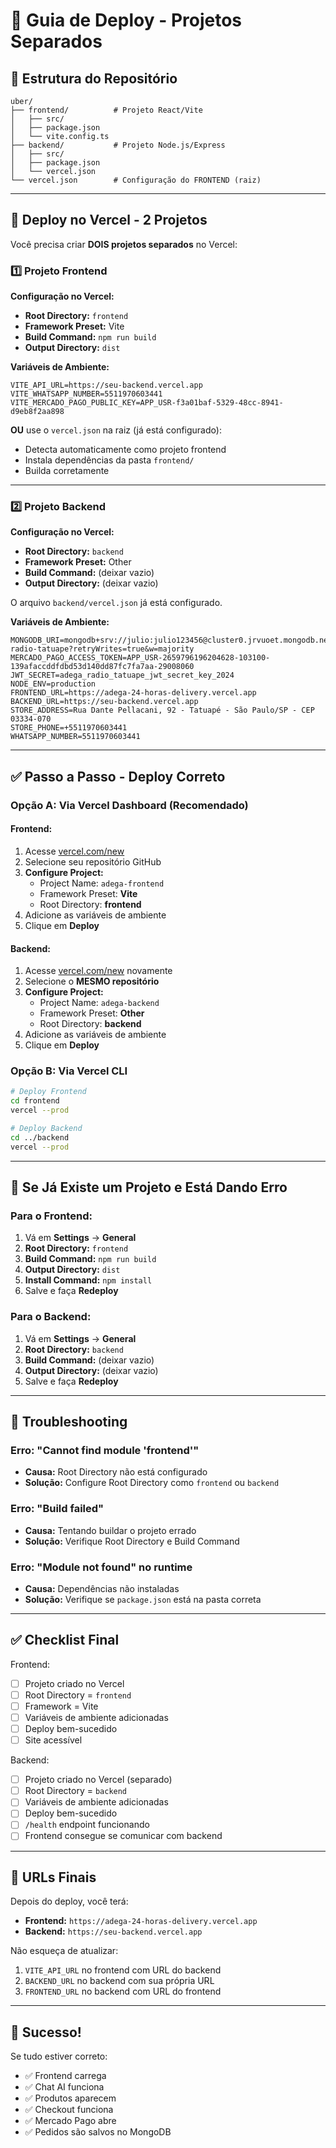 # 🚀 Guia de Deploy - Projetos Separados

## 📁 Estrutura do Repositório

```
uber/
├── frontend/          # Projeto React/Vite
│   ├── src/
│   ├── package.json
│   └── vite.config.ts
├── backend/           # Projeto Node.js/Express
│   ├── src/
│   ├── package.json
│   └── vercel.json
└── vercel.json        # Configuração do FRONTEND (raiz)
```

---

## 🎯 Deploy no Vercel - 2 Projetos

Você precisa criar **DOIS projetos separados** no Vercel:

### 1️⃣ Projeto Frontend

**Configuração no Vercel:**
- **Root Directory:** `frontend`
- **Framework Preset:** Vite
- **Build Command:** `npm run build`
- **Output Directory:** `dist`

**Variáveis de Ambiente:**
```env
VITE_API_URL=https://seu-backend.vercel.app
VITE_WHATSAPP_NUMBER=5511970603441
VITE_MERCADO_PAGO_PUBLIC_KEY=APP_USR-f3a01baf-5329-48cc-8941-d9eb8f2aa898
```

**OU** use o `vercel.json` na raiz (já está configurado):
- Detecta automaticamente como projeto frontend
- Instala dependências da pasta `frontend/`
- Builda corretamente

---

### 2️⃣ Projeto Backend

**Configuração no Vercel:**
- **Root Directory:** `backend`
- **Framework Preset:** Other
- **Build Command:** (deixar vazio)
- **Output Directory:** (deixar vazio)

O arquivo `backend/vercel.json` já está configurado.

**Variáveis de Ambiente:**
```env
MONGODB_URI=mongodb+srv://julio:julio123456@cluster0.jrvuoet.mongodb.net/adega-radio-tatuape?retryWrites=true&w=majority
MERCADO_PAGO_ACCESS_TOKEN=APP_USR-2659796196204628-103100-139afaccddfdbd53d140dd87fc7fa7aa-29008060
JWT_SECRET=adega_radio_tatuape_jwt_secret_key_2024
NODE_ENV=production
FRONTEND_URL=https://adega-24-horas-delivery.vercel.app
BACKEND_URL=https://seu-backend.vercel.app
STORE_ADDRESS=Rua Dante Pellacani, 92 - Tatuapé - São Paulo/SP - CEP 03334-070
STORE_PHONE=+5511970603441
WHATSAPP_NUMBER=5511970603441
```

---

## ✅ Passo a Passo - Deploy Correto

### Opção A: Via Vercel Dashboard (Recomendado)

#### Frontend:
1. Acesse [vercel.com/new](https://vercel.com/new)
2. Selecione seu repositório GitHub
3. **Configure Project:**
   - Project Name: `adega-frontend`
   - Framework Preset: **Vite**
   - Root Directory: **frontend**
4. Adicione as variáveis de ambiente
5. Clique em **Deploy**

#### Backend:
1. Acesse [vercel.com/new](https://vercel.com/new) novamente
2. Selecione o **MESMO repositório**
3. **Configure Project:**
   - Project Name: `adega-backend`
   - Framework Preset: **Other**
   - Root Directory: **backend**
4. Adicione as variáveis de ambiente
5. Clique em **Deploy**

### Opção B: Via Vercel CLI

```bash
# Deploy Frontend
cd frontend
vercel --prod

# Deploy Backend
cd ../backend
vercel --prod
```

---

## 🔧 Se Já Existe um Projeto e Está Dando Erro

### Para o Frontend:
1. Vá em **Settings** → **General**
2. **Root Directory:** `frontend`
3. **Build Command:** `npm run build`
4. **Output Directory:** `dist`
5. **Install Command:** `npm install`
6. Salve e faça **Redeploy**

### Para o Backend:
1. Vá em **Settings** → **General**
2. **Root Directory:** `backend`
3. **Build Command:** (deixar vazio)
4. **Output Directory:** (deixar vazio)
5. Salve e faça **Redeploy**

---

## 🐛 Troubleshooting

### Erro: "Cannot find module 'frontend'"
- **Causa:** Root Directory não está configurado
- **Solução:** Configure Root Directory como `frontend` ou `backend`

### Erro: "Build failed"
- **Causa:** Tentando buildar o projeto errado
- **Solução:** Verifique Root Directory e Build Command

### Erro: "Module not found" no runtime
- **Causa:** Dependências não instaladas
- **Solução:** Verifique se `package.json` está na pasta correta

---

## ✅ Checklist Final

Frontend:
- [ ] Projeto criado no Vercel
- [ ] Root Directory = `frontend`
- [ ] Framework = Vite
- [ ] Variáveis de ambiente adicionadas
- [ ] Deploy bem-sucedido
- [ ] Site acessível

Backend:
- [ ] Projeto criado no Vercel (separado)
- [ ] Root Directory = `backend`
- [ ] Variáveis de ambiente adicionadas
- [ ] Deploy bem-sucedido
- [ ] `/health` endpoint funcionando
- [ ] Frontend consegue se comunicar com backend

---

## 📝 URLs Finais

Depois do deploy, você terá:

- **Frontend:** `https://adega-24-horas-delivery.vercel.app`
- **Backend:** `https://seu-backend.vercel.app`

Não esqueça de atualizar:
1. `VITE_API_URL` no frontend com URL do backend
2. `BACKEND_URL` no backend com sua própria URL
3. `FRONTEND_URL` no backend com URL do frontend

---

## 🎉 Sucesso!

Se tudo estiver correto:
- ✅ Frontend carrega
- ✅ Chat AI funciona
- ✅ Produtos aparecem
- ✅ Checkout funciona
- ✅ Mercado Pago abre
- ✅ Pedidos são salvos no MongoDB
